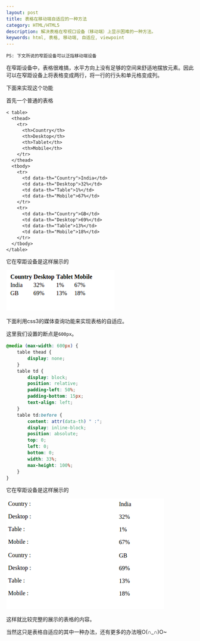 ```yaml
---
layout: post
title: 表格在移动端自适应的一种方法
category: HTML/HTML5
description: 解决表格在窄视口设备（移动端）上显示困难的一种方法。
keywords: html, 表格, 移动端, 自适应, viewpoint
---
```


`PS: 下文所说的窄距设备可以泛指移动端设备`

在窄距设备中，表格很难搞，水平方向上没有足够的空间来舒适地摆放元素。因此可以在窄距设备上将表格变成两行，将一行的行头和单元格变成列。

下面来实现这个功能

首先一个普通的表格

```
< table>
  <thead>
    <tr>
      <th>Country</th>
      <th>Desktop</th>
      <th>Tablet</th>
      <th>Mobile</th>
    </tr>
  </thead>
  <tbody>
    <tr>
      <td data-th="Country">India</td>
      <td data-th="Desktop">32%</td>
      <td data-th="Table">1%</td>
      <td data-th="Mobile">67%</td>
    </tr>
    <tr>
      <td data-th="Country">GB</td>
      <td data-th="Desktop">69%</td>
      <td data-th="Table">13%</td>
      <td data-th="Mobile">18%</td>
    </tr>
  </tbody>
</table>
```


它在窄距设备是这样展示的

![普通情况下表格样式][img:1]

下面利用css3的媒体查询功能来实现表格的自适应。

这里我们设置的断点是`600px`。

```css
@media (max-width: 600px) {
    table thead {
        display: none;
    }
    table td {
        display: block;
        position: relative;
        padding-left: 50%;
        padding-bottom: 15px;
        text-align: left;
    }
    table td:before {
        content: attr(data-th) " :";
        display: inline-block;
        position: absolute;
        top: 0;
        left: 0;
        bottom: 0;
        width: 33%;
        max-height: 100%;
    }
}
```

它在窄距设备是这样展示的

![修改后表格样式][img:2]

这样就比较完整的展示的表格的内容。

当然这只是表格自适应的其中一种办法，还有更多的办法哦O(∩_∩)O~


[img:1]: /images/20150210144726.png "普通情况下表格样式"
[img:2]: /images/20150210150306.png "修改后表格样式"

